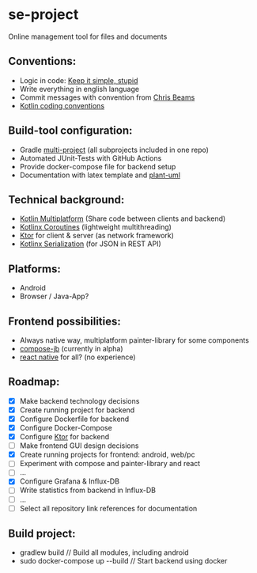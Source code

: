 # se-project

Online management tool for files and documents

## Conventions:
* Logic in code: [Keep it simple, stupid](https://en.wikipedia.org/wiki/KISS_principle)
* Write everything in english language
* Commit messages with convention from [Chris Beams](https://chris.beams.io/posts/git-commit/)
* [Kotlin coding conventions](https://kotlinlang.org/docs/coding-conventions.html)

## Build-tool configuration:
* Gradle [multi-project](https://docs.gradle.org/current/userguide/intro_multi_project_builds.html) (all subprojects included in one repo)
* Automated JUnit-Tests with GitHub Actions
* Provide docker-compose file for backend setup
* Documentation with latex template and [plant-uml](https://plantuml.com/)

## Technical background:
* [Kotlin Multiplatform](https://kotlinlang.org/docs/multiplatform.html) (Share code between clients and backend)
* [Kotlinx Coroutines](https://github.com/Kotlin/kotlinx.coroutines) (lightweight multithreading)
* [Ktor](https://ktor.io/) for client & server (as network framework)
* [Kotlinx Serialization](https://github.com/Kotlin/kotlinx.serialization) (for JSON in REST API)

## Platforms:
* Android
* Browser / Java-App?

## Frontend possibilities:
* Always native way, multiplatform painter-library for some components
* [compose-jb](https://github.com/JetBrains/compose-jb) (currently in alpha)
* [react native](https://kotlinlang.org/docs/js-get-started.html) for all? (no experience)

## Roadmap:
* [x] Make backend technology decisions
* [x] Create running project for backend
* [x] Configure Dockerfile for backend
* [x] Configure Docker-Compose
* [x] Configure [Ktor](https://ktor.io/) for backend
* [ ] Make frontend GUI design decisions
* [x] Create running projects for frontend: android, web/pc
* [ ] Experiment with compose and painter-library and react
* [ ] ...
* [x] Configure Grafana & Influx-DB
* [ ] Write statistics from backend in Influx-DB
* [ ] ...
* [ ] Select all repository link references for documentation

## Build project:
* gradlew build // Build all modules, including android
* sudo docker-compose up --build // Start backend using docker
